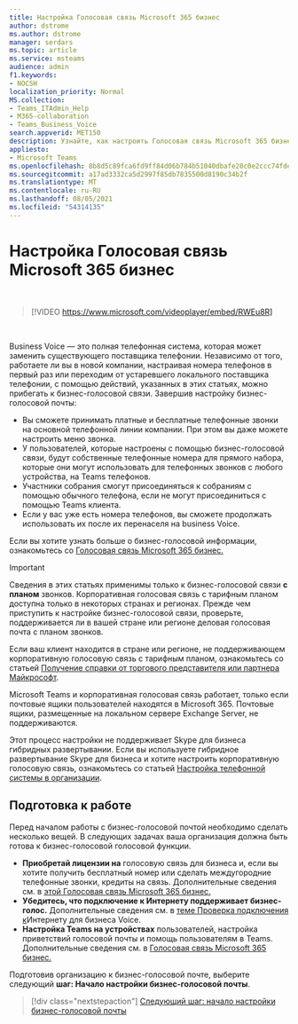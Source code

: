 ```yaml
---
title: Настройка Голосовая связь Microsoft 365 бизнес
author: dstrome
ms.author: dstrome
manager: serdars
ms.topic: article
ms.service: msteams
audience: admin
f1.keywords:
- NOCSH
localization_priority: Normal
MS.collection:
- Teams_ITAdmin_Help
- M365-collaboration
- Teams_Business_Voice
search.appverid: MET150
description: Узнайте, как настроить Голосовая связь Microsoft 365 бизнес для малого и среднего бизнеса или организации.
appliesto:
- Microsoft Teams
ms.openlocfilehash: 8b8d5c89fca6fd9ff84d06b784b51040dbafe20c0e2ccc74fde845b6990095e2
ms.sourcegitcommit: a17ad3332ca5d2997f85db7835500d8190c34b2f
ms.translationtype: MT
ms.contentlocale: ru-RU
ms.lasthandoff: 08/05/2021
ms.locfileid: "54314135"
---
```

# <a name="set-up-microsoft-365-business-voice"></a>Настройка Голосовая связь Microsoft 365 бизнес

</br>

> [!VIDEO https://www.microsoft.com/videoplayer/embed/RWEu8R]  

</br>

Business Voice — это полная телефонная система, которая может заменить существующего поставщика телефонии. Независимо от того, работаете ли вы в новой компании, настраивая номера телефонов в первый раз или переходим от устаревшего локального поставщика телефонии, с помощью действий, указанных в этих статьях, можно прибегать к бизнес-голосовой связи. Завершив настройку бизнес-голосовой почты:

* Вы сможете принимать платные и бесплатные телефонные звонки на основной телефонной линии компании. При этом вы даже можете настроить меню звонка.
* У пользователей, которые настроены с помощью бизнес-голосовой связи, будут собственные телефонные номера для прямого набора, которые они могут использовать для телефонных звонков с любого устройства, на Teams телефонов.
* Участники собрания смогут присоединяться к собраниям с помощью обычного телефона, если не могут присоединиться с помощью Teams клиента.
* Если у вас уже есть номера телефонов, вы сможете продолжать использовать их после их перенаселя на business Voice.

Если вы хотите узнать больше о бизнес-голосовой информации, ознакомьтесь со [Голосовая связь Microsoft 365 бизнес.](whats-business-voice.md)

> [!IMPORTANT]
> Сведения в этих статьях применимы только к бизнес-голосовой связи **с планом** звонков. Корпоративная голосовая связь с тарифным планом доступна только в некоторых странах и регионах. Прежде чем приступить к [](country-region-availability.md) настройке бизнес-голосовой связи, проверьте, поддерживается ли в вашей стране или регионе деловая голосовая почта с планом звонков.
>
> Если ваш клиент находится в стране или регионе, не поддерживающем корпоративную голосовую связь с тарифным планом, ознакомьтесь со статьей [Получение справки от торгового представителя или партнера Майкрософт](reseller-partner-support.md).
>
> Microsoft Teams и корпоративная голосовая связь работает, только если почтовые ящики пользователей находятся в Microsoft 365.  Почтовые ящики, размещенные на локальном сервере Exchange Server, не поддерживаются.
>
> Этот процесс настройки не поддерживает Skype для бизнеса гибридных развертывании. Если вы используете гибридное развертывание Skype для бизнеса и хотите настроить корпоративную голосовую связь, ознакомьтесь со статьей [Настройка телефонной системы в организации](../setting-up-your-phone-system.md).

## <a name="before-you-begin"></a>Подготовка к работе

Перед началом работы с бизнес-голосовой почтой необходимо сделать несколько вещей. В следующих задачах ваша организация должна быть готова к бизнес-голосовой голосовой функции.

* **Приобретай лицензии на** голосовую связь для бизнеса и, если вы хотите получить бесплатный номер или сделать междугородние телефонные звонки, кредиты на связь. Дополнительные сведения см. в [этой Голосовая связь Microsoft 365 бизнес.](what-to-buy.md)
* **Убедитесь, что подключение к Интернету поддерживает бизнес-голос.** Дополнительные сведения см. в [теме Проверка подключения к](get-ready-internet.md)Интернету для бизнеса Voice.
* **Настройка Teams на устройствах** пользователей, настройка приветствий голосовой почты и помощь пользователям в Teams. Дополнительные сведения см. в [Голосовая связь Microsoft 365 бизнес.](prepare-users.md)

Подготовив организацию к бизнес-голосовой почте, выберите следующий **шаг: Начало настройки бизнес-голосовой почты**.

> [!div class="nextstepaction"]
> [Следующий шаг: начало настройки бизнес-голосовой почты](set-up-emergency-locations.md)
